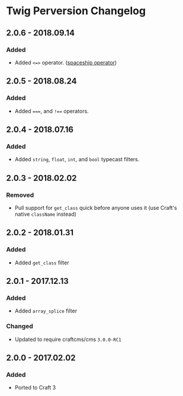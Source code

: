 # Twig Perversion Changelog

## 2.0.6 - 2018.09.14
### Added
* Added `<=>` operator. ([spaceship operator](http://php.net/manual/en/migration70.new-features.php#migration70.new-features.spaceship-op))

## 2.0.5 - 2018.08.24
### Added
* Added `===`, and `!==` operators.

## 2.0.4 - 2018.07.16
### Added
* Added `string`, `float`, `int`, and `bool` typecast filters.

## 2.0.3 - 2018.02.02
### Removed
* Pull support for `get_class` quick before anyone uses it (use Craft's native `className` instead)

## 2.0.2 - 2018.01.31
### Added
* Added `get_class` filter

## 2.0.1 - 2017.12.13
### Added
* Added `array_splice` filter
### Changed
* Updated to require craftcms/cms `3.0.0-RC1`

## 2.0.0 - 2017.02.02
### Added
- Ported to Craft 3